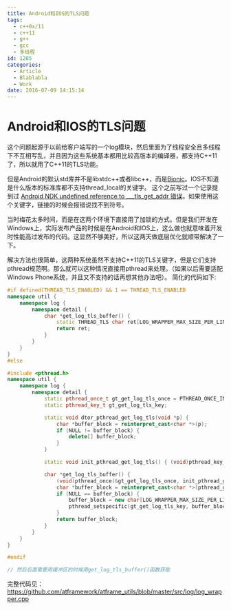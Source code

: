 ```yaml
---
title: Android和IOS的TLS问题
tags:
  - c++0x/11
  - c++11
  - g++
  - gcc
  - 多线程
id: 1285
categories:
  - Article
  - Blablabla
  - Work
date: 2016-07-09 14:15:14
---
```


Android和IOS的TLS问题
======

这个问题起源于以前给客户端写的一个log模块，然后里面为了线程安全且多线程下不互相写乱，并且因为这些系统基本都用比较高版本的编译器，都支持C++11了，所以就用了C++11的TLS功能。

但是Android的默认std库并不是libstdc++或者libc++，而是[Bionic](http://en.wikipedia.org/wiki/Bionic_%28software%29#cite_note-Gentry-6)。IOS不知道是什么版本的标准库都不支持thread_local的关键字。
这个之前写过一个记录提到过 [Android NDK undefined reference to ___tls_get_addr 错误](https://www.owent.net/41UTL)。如果使用这个关键字，链接的时候会报错说找不到符号。

当时梅花太多时间，而是在这两个环境下直接用了加锁的方式。但是我们开发在Windows上，实际发布产品的时候是在Android和IOS上，这么做也就意味着开发时性能高过发布的代码。这显然不够美好，所以这两天做底层优化就顺带解决了一下。

解决方法也很简单，这两种系统虽然不支持C++11的TLS关键字，但是它们支持pthread规范啊。那么就可以这种情况直接用pthread来处理。（如果以后需要适配Windows Phone系统，并且又不支持的话再想其他办法吧）。
简化的代码如下:
```cpp
#if defined(THREAD_TLS_ENABLED) && 1 == THREAD_TLS_ENABLED
namespace util {
    namespace log {
        namespace detail {
            char *get_log_tls_buffer() {
                static THREAD_TLS char ret[LOG_WRAPPER_MAX_SIZE_PER_LINE];
                return ret;
            }
        }
    }
}
#else

#include <pthread.h>
namespace util {
    namespace log {
        namespace detail {
            static pthread_once_t gt_get_log_tls_once = PTHREAD_ONCE_INIT;
            static pthread_key_t gt_get_log_tls_key;

            static void dtor_pthread_get_log_tls(void *p) {
                char *buffer_block = reinterpret_cast<char *>(p);
                if (NULL != buffer_block) {
                    delete[] buffer_block;
                }
            }

            static void init_pthread_get_log_tls() { (void)pthread_key_create(&gt_get_log_tls_key, dtor_pthread_get_log_tls); }

            char *get_log_tls_buffer() {
                (void)pthread_once(&gt_get_log_tls_once, init_pthread_get_log_tls);
                char *buffer_block = reinterpret_cast<char *>(pthread_getspecific(gt_get_log_tls_key));
                if (NULL == buffer_block) {
                    buffer_block = new char[LOG_WRAPPER_MAX_SIZE_PER_LINE];
                    pthread_setspecific(gt_get_log_tls_key, buffer_block);
                }
                return buffer_block;
            }
        }
    }
}

#endif

// 然后后面需要用缓冲区的时候用get_log_tls_buffer()函数获取
```

完整代码见： https://github.com/atframework/atframe_utils/blob/master/src/log/log_wrapper.cpp